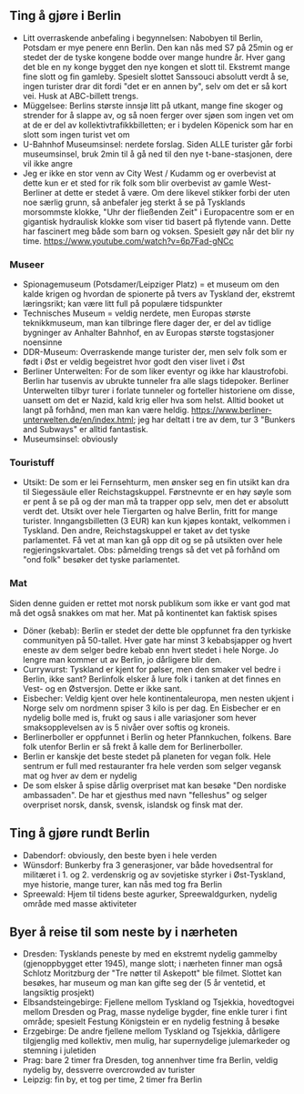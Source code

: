 ## Ting å gjøre i Berlin
* Litt overraskende anbefaling i begynnelsen: Nabobyen til Berlin, Potsdam er mye penere enn Berlin. Den kan nås med S7 på 25min og er stedet der de tyske kongene bodde over mange hundre år. Hver gang det ble en ny konge bygget den nye kongen et slott til. Ekstremt mange fine slott og fin gamleby. Spesielt slottet Sanssouci absolutt verdt å se, ingen turister drar dit fordi "det er en annen by", selv om det er så kort vei. Husk at ABC-billett trengs.
* Müggelsee: Berlins største innsjø litt på utkant, mange fine skoger og strender for å slappe av, og så noen ferger over sjøen som ingen vet om at de er del av kollektivtrafikkbilletten; er i bydelen Köpenick som har en slott som ingen turist vet om
* U-Bahnhof Museumsinsel: nerdete forslag. Siden ALLE turister går forbi museumsinsel, bruk 2min til å gå ned til den nye t-bane-stasjonen, dere vil ikke angre
* Jeg er ikke en stor venn av City West / Kudamm og er overbevist at dette kun er et sted for rik folk som blir overbevist av gamle West-Berliner at dette er stedet å være. Om dere likevel stikker forbi der uten noe særlig grunn, så anbefaler jeg sterkt å se på Tysklands morsommste klokke, "Uhr der fließenden Zeit" i Europacentre som er en gigantisk hydraulisk klokke som viser tid basert på flytende vann. Dette har fascinert meg både som barn og voksen. Spesielt gøy når det blir ny time. https://www.youtube.com/watch?v=6p7Fad-gNCc

### Museer
* Spionagemuseum (Potsdamer/Leipziger Platz) = et museum om den kalde krigen og hvordan de spionerte på tvers av Tyskland der, ekstremt læringsrikt; kan være litt full på populære tidspunkter
* Technisches Museum = veldig nerdete, men Europas største teknikkmuseum, man kan tilbringe flere dager der, er del av tidlige bygninger av Anhalter Bahnhof, en av Europas største togstasjoner noensinne
* DDR-Museum: Overraskende mange turister der, men selv folk som er født i Øst er veldig begeistret hvor godt den viser livet i Øst
* Berliner Unterwelten: For de som liker eventyr og ikke har klaustrofobi. Berlin har tusenvis av ubrukte tunneler fra alle slags tidepoker. Berliner Unterwelten tilbyr turer i forlate tunneler og forteller historiene om disse, uansett om det er Nazid, kald krig eller hva som helst. Alltid booket ut langt på forhånd, men man kan være heldig. https://www.berliner-unterwelten.de/en/index.html; jeg har deltatt i tre av dem, tur 3 "Bunkers and Subways" er alltid fantastisk.
* Museumsinsel: obviously

### Touristuff
* Utsikt: De som er lei Fernsehturm, men ønsker seg en fin utsikt kan dra til Siegessäule eller Reichstagskuppel. Førstnevnte er en høy søyle som er pent å se på og der man må ta trapper opp selv, men det er absolutt verdt det. Utsikt over hele Tiergarten og halve Berlin, fritt for mange turister. Inngangsbilletten (3 EUR) kan kun kjøpes kontakt, velkommen i Tyskland. Den andre, Reichstagskuppel er taket av det tyske parlamentet. Få vet at man kan gå opp dit og se på utsikten over hele regjeringskvartalet. Obs: påmelding trengs så det vet på forhånd om "ond folk" besøker det tyske parlamentet.

### Mat
Siden denne guiden er rettet mot norsk publikum som ikke er vant god mat må det også snakkes om mat her. Mat på kontinentet kan faktisk spises
* Döner (kebab): Berlin er stedet der dette ble oppfunnet fra den tyrkiske communityen på 50-tallet. Hver gate har minst 3 kebabsjapper og hvert eneste av dem selger bedre kebab enn hvert stedet i hele Norge. Jo lengre man kommer ut av Berlin, jo dårligere blir den.
* Currywurst: Tyskland er kjent for pølser, men den smaker vel bedre i Berlin, ikke sant? Berlinfolk elsker å lure folk i tanken at det finnes en Vest- og en Østversjon. Dette er ikke sant.
* Eisbecher: Veldig kjent over hele kontinentaleuropa, men nesten ukjent i Norge selv om nordmenn spiser 3 kilo is per dag. En Eisbecher er en nydelig bolle med is, frukt og saus i alle variasjoner som hever smaksopplevelsen av is 5 nivåer over softis og kroneis.
* Berlinerboller er oppfunnet i Berlin og heter Pfannkuchen, folkens. Bare folk utenfor Berlin er så frekt å kalle dem for Berlinerboller.
* Berlin er kanskje det beste stedet på planeten for vegan folk. Hele sentrum er full med restauranter fra hele verden som selger vegansk mat og hver av dem er nydelig
* De som elsker å spise dårlig overpriset mat kan besøke "Den nordiske ambassaden". De har et gjesthus med navn "felleshus" og selger overpriset norsk, dansk, svensk, islandsk og finsk mat der.

## Ting å gjøre rundt Berlin
* Dabendorf: obviously, den beste byen i hele verden
* Wünsdorf: Bunkerby fra 3 generasjoner, var både hovedsentral for militæret i 1. og 2. verdenskrig og av sovjetiske styrker i Øst-Tyskland, mye historie, mange turer, kan nås med tog fra Berlin
* Spreewald: Hjem til tidens beste agurker, Spreewaldgurken, nydelig område med masse aktiviteter


## Byer å reise til som neste by i nærheten
* Dresden: Tysklands peneste by med en ekstremt nydelig gammelby (gjenoppbygget etter 1945), mange slott; i nærheten finner man også Schlotz Moritzburg der "Tre nøtter til Askepott" ble filmet. Slottet kan besøkes, har museum og man kan gifte seg der (5 år ventetid, et langsiktig prosjekt)
* Elbsandsteingebirge: Fjellene mellom Tyskland og Tsjekkia, hovedtogvei mellom Dresden og Prag, masse nydelige bygder, fine enkle turer i fint område; spesielt Festung Königstein er en nydelig festning å besøke
* Erzgebirge: De andre fjellene mellom Tyskland og Tsjekkia, dårligere tilgjenglig med kollektiv, men mulig, har supernydelige julemarkeder og stemning i juletiden
* Prag: bare 2 timer fra Dresden, tog annenhver time fra Berlin, veldig nydelig by, dessverre overcrowded av turister
* Leipzig: fin by, et tog per time, 2 timer fra Berlin

